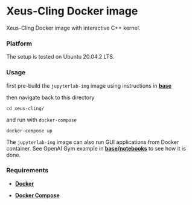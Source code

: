 # Xeus-Cling Docker image

Xeus-Cling Docker image with interactive C++ kernel.

### Platform

The setup is tested on Ubuntu 20.04.2 LTS. 


### Usage

first pre-build the `jupyterlab-img` image using instructions in **[base](../base)**

then navigate back to this directory
```
cd xeus-cling/
```

and run with `docker-compose`
```
docker-compose up
```

The `jupyterlab-img` image can also run GUI applications from Docker container. See OpenAI Gym example in **[base/notebooks](./notebooks)** to see how it is done.


### Requirements

* **[Docker](https://docs.docker.com/engine/install/ubuntu/)**

* **[Docker Compose](https://docs.docker.com/compose/install/)**


